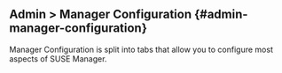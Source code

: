 ## Admin &gt; Manager Configuration {#admin-manager-configuration}

Manager Configuration is split into tabs that allow you to configure most aspects of SUSE Manager.